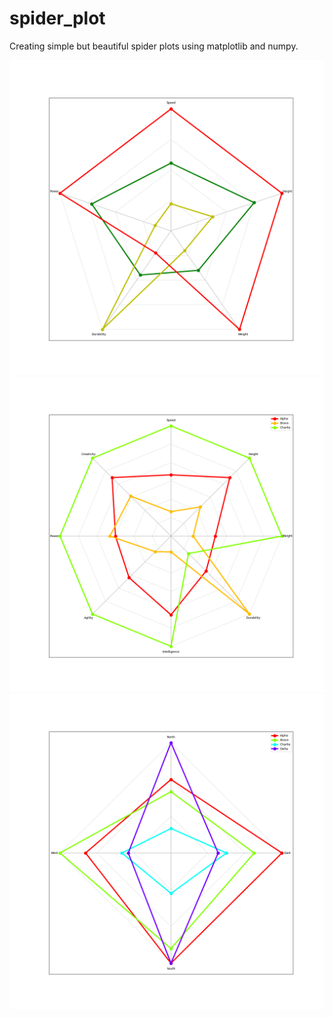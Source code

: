 # spider_plot
Creating simple but beautiful spider plots using matplotlib and numpy.

![example1](https://github.com/MrRezaei/spider_plot/blob/main/plot.png)
![example1](https://github.com/MrRezaei/spider_plot/blob/main/plot2.png)
![example1](https://github.com/MrRezaei/spider_plot/blob/main/plot3.png)
